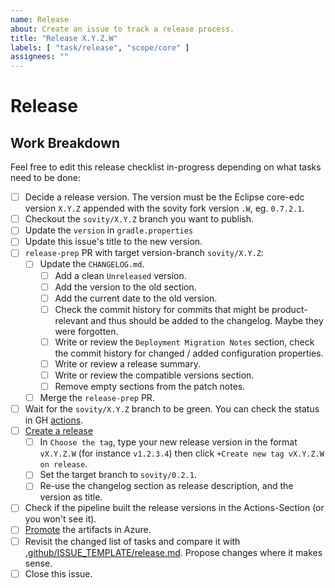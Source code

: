 ```yaml
---
name: Release
about: Create an issue to track a release process.
title: "Release X.Y.Z.W"
labels: [ "task/release", "scope/core" ]
assignees: ""
---
```


# Release

## Work Breakdown

Feel free to edit this release checklist in-progress depending on what tasks need to be done:

- [ ] Decide a release version. The version must be the Eclipse core-edc version `X.Y.Z` appended with the sovity fork version `.W`, eg. `0.7.2.1`.
- [ ] Checkout the `sovity/X.Y.Z` branch you want to publish.
- [ ] Update the `version` in `gradle.properties`
- [ ] Update this issue's title to the new version.
- [ ] `release-prep` PR with target version-branch `sovity/X.Y.Z`:
    - [ ] Update the `CHANGELOG.md`.
        - [ ] Add a clean `Unreleased` version.
        - [ ] Add the version to the old section.
        - [ ] Add the current date to the old version.
        - [ ] Check the commit history for commits that might be product-relevant and thus should be added to the changelog. Maybe they were forgotten.
        - [ ] Write or review the `Deployment Migration Notes` section, check the commit history for changed / added
          configuration properties.
        - [ ] Write or review a release summary.
        - [ ] Write or review the compatible versions section.
        - [ ] Remove empty sections from the patch notes.
    - [ ] Merge the `release-prep` PR.
- [ ] Wait for the `sovity/X.Y.Z` branch to be green. You can check the status in GH [actions](https://github.com/sovity/core-edc/actions).
- [ ] [Create a release](https://github.com/sovity/core-edc/releases/new)
    - [ ] In `Choose the tag`, type your new release version in the format `vX.Y.Z.W` (for instance `v1.2.3.4`) then
      click `+Create new tag vX.Y.Z.W on release`.
    - [ ] Set the target branch to `sovity/0.2.1`.
    - [ ] Re-use the changelog section as release description, and the version as title.
- [ ] Check if the pipeline built the release versions in the Actions-Section (or you won't see it).
- [ ] [Promote](https://github.com/sovity/core-edc/blob/default/docs/publication/promote.md) the artifacts in Azure.
- [ ] Revisit the changed list of tasks and compare it
  with [.github/ISSUE_TEMPLATE/release.md](https://github.com/sovity/edc-extensions/blob/default/.github/ISSUE_TEMPLATE/release.md).
  Propose changes where it makes sense.
- [ ] Close this issue.
